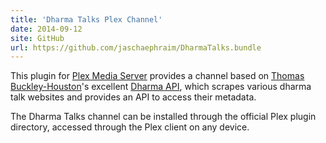 ```yaml
---
title: 'Dharma Talks Plex Channel'
date: 2014-09-12
site: GitHub
url: https://github.com/jaschaephraim/DharmaTalks.bundle
---
```

This plugin for [Plex Media Server](https://plex.tv/) provides a channel based on [Thomas Buckley-Houston](http://tombh.co.uk/)'s excellent [Dharma API](http://dharma-api.com/), which scrapes various dharma talk websites and provides an API to access their metadata.

The Dharma Talks channel can be installed through the official Plex plugin directory, accessed through the Plex client on any device.
